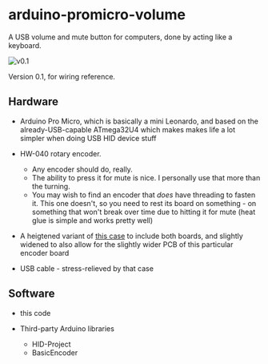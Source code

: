 # arduino-promicro-volume

A USB volume and mute button for computers, done by acting like a keyboard.


![v0.1](https://raw.githubusercontent.com/scarfboy/arduino-promicro-usb-volume/main/v0.1.JPG)

Version 0.1, for wiring reference.


## Hardware

* Arduino Pro Micro, which is basically a mini Leonardo, and based on the already-USB-capable ATmega32U4 which makes makes life a lot simpler when doing USB HID device stuff

* HW-040 rotary encoder.
  * Any encoder should do, really.
  * The ability to press it for mute is nice. I personally use that more than the turning.
  * You may wish to find an encoder that _does_ have threading to fasten it. This one doesn't, so you need to rest its board on something - on something that won't break over time due to hitting it for mute (heat glue is simple and works pretty well)

* A heigtened variant of [this case](https://www.thingiverse.com/thing:2389583) to include both boards, and slightly widened to also allow for the slightly wider PCB of this particular encoder board

* USB cable - stress-relieved by that case

## Software

* this code

* Third-party Arduino libraries 
  * HID-Project
  * BasicEncoder


